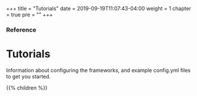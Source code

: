 +++
title = "Tutorials"
date = 2019-09-19T11:07:43-04:00
weight = 1
chapter = true
pre = ""
+++

### Reference

# Tutorials

Information about configuring the frameworks, and example config.yml files to get you started.

{{% children  %}}
